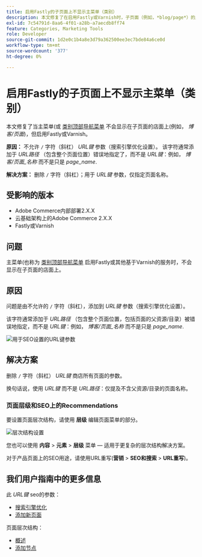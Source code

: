 ```yaml
---
title: 启用Fastly的子页面上不显示主菜单（类别）
description: 本文修复了在启用Fastly或Varnish时，子页面（例如，*blog/page*）的店面未显示主菜单(或用户指南中的[类别顶部导航菜单](https://experienceleague.adobe.com/docs/commerce-admin/catalog/catalog/navigation/navigation-top.html))的问题。
exl-id: 7c54791d-8aa6-4f01-a28b-a7aecdb8ff74
feature: Categories, Marketing Tools
role: Developer
source-git-commit: 1d2e0c1b4a8e3d79a362500ee3ec7bde84a6ce0d
workflow-type: tm+mt
source-wordcount: '377'
ht-degree: 0%

---
```


# 启用Fastly的子页面上不显示主菜单（类别）

本文修复了当主菜单(或 [类别顶部导航菜单](/docs/commerce-admin/catalog/catalog/navigation/navigation-top.html) 不会显示在子页面的店面上(例如， *博客/页面*)，但启用Fastly或Varnish。

**原因：** 不允许 `/` 字符（斜杠） *URL键* 参数（搜索引擎优化设置）。 该字符通常添加于 *URL路径* （包含整个页面位置）错误地指定了，而不是 *URL键*：例如， *博客/页面\_名称* 而不是只是 *page\_name*.

**解决方案：** 删除 `/` 字符（斜杠）；用于 *URL键* 参数，仅指定页面名称。

## 受影响的版本

* Adobe Commerce内部部署2.X.X
* 云基础架构上的Adobe Commerce 2.X.X
* Fastly或Varnish

## 问题

主菜单(也称为 [类别顶部导航菜单](/docs/commerce-admin/catalog/catalog/navigation/navigation-top.html) 启用Fastly或其他基于Varnish的服务时，不会显示在子页面的店面上。

## 原因

问题是由不允许的 `/` 字符（斜杠），添加到 *URL键* 参数（搜索引擎优化设置）。

该字符通常添加于 *URL路径* （包含整个页面位置，包括页面的父资源/目录）被错误地指定，而不是 *URL键*：例如， *博客/页面\_名称* 而不是只是 *page\_name*.

![用于SEO设置的URL键参数](assets/seo_url_key.png)

## 解决方案

删除 `/` 字符（斜杠） *URL键* 商店所有页面的参数。

换句话说，使用 *URL键* 而不是 *URL路径*：仅提及不含父资源/目录的页面名称。

### 页面层级和SEO上的Recommendations

要设置页面层次结构，请使用 **层级** 编辑页面菜单的部分。

![层次结构设置](assets/hierarchy_hr.png)

您也可以使用 **内容** > **元素** > **层级** 菜单 — 适用于更复杂的层次结构解决方案。

对于产品页面上的SEO用途，请使用URL重写(**营销** > **SEO和搜索** > **URL重写**)。

## 我们用户指南中的更多信息

此 *URL键* seo的参数：

* [搜索引擎优化](/docs/commerce-admin/catalog/categories/create/categories-search-engine-optimization.html)
* [添加新页面](/docs/commerce-admin/content-design/elements/pages/page-add.html)

页面层次结构：

* [概述](/docs/commerce-admin/content-design/elements/pages/page-hierarchy.html)
* [添加节点](/docs/commerce-admin/content-design/elements/pages/page-hierarchy.html#add-a-hierarchy-node)
